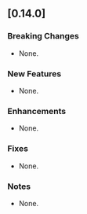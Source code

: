 ## [0.14.0]

### Breaking Changes
* None.

### New Features
* None.

### Enhancements
* None.

### Fixes
* None.

### Notes
* None.
